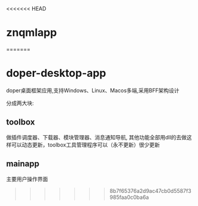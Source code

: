 <<<<<<< HEAD
# znqmlapp
=======
# doper-desktop-app
doper桌面框架应用,支持Windows、Linux、Macos多端,采用BFF架构设计

分成两大块:
## toolbox
做插件调度器、下载器、模块管理器、消息通知导航, 其他功能全部用dll的去做这样可以动态更新，toolbox工具管理程序可以（永不更新）很少更新
## mainapp
主要用户操作界面
>>>>>>> 8b7f65376a2d9ac47cb0d5587f3985faa0c0ba6a
